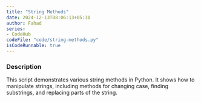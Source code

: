 ```yaml
---
title: "String Methods"
date: 2024-12-13T08:06:13+05:30
author: Fahad
series:
- CodeHub
codeFile: "code/string-methods.py"
isCodeRunnable: true
---
```


### Description
This script demonstrates various string methods in Python. It shows how to manipulate strings, including methods for changing case, finding substrings, and replacing parts of the string.
